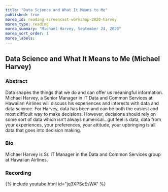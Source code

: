 ```yaml
---
title: "Data Science and What It Means to Me"
published: true
morea_id: reading-screencast-workshop-2020-harvey
morea_type: reading
morea_summary: "Michael Harvey, September 24, 2020"
morea_sort_order: 1
morea_labels:
---
```


## Data Science and What It Means to Me (Michael Harvey)

### Abstract  

Data shapes the things that we do and can offer us meaningful information. Michael Harvey, a Senior Manager in IT Data and Common Services at Hawaiian Airlines will discuss his experiences and interests with data and data science. For Harvey, data has been and can be both the easiest and most difficult way to make decisions. However, decisions should rely on some sort of data which isnʻt always numerical...gut feel is data, data from your experiences, your preferences, your attitude, your upbringing is all data that goes into decision making.

### Bio  

Michael Harvey is Sr. IT Manager in the Data and Common Services group at Hawaiian Airlines.

### Recording

{% include youtube.html id="jq3XPSeEsWA" %}

